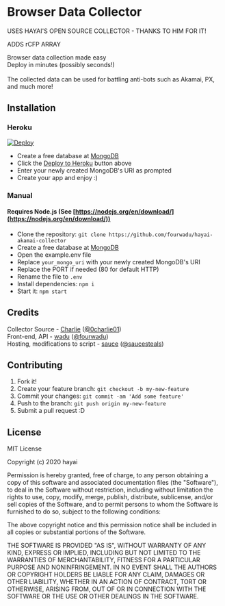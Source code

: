 # Browser Data Collector


USES HAYAI'S OPEN SOURCE COLLECTOR - THANKS TO HIM FOR IT!

ADDS rCFP ARRAY


Browser data collection made easy\
Deploy in minutes (possibly seconds!)\
\
The collected data can be used for battling anti-bots such as Akamai, PX, and much more!

## Installation

### Heroku

[![Deploy](https://www.herokucdn.com/deploy/button.svg)](https://heroku.com/deploy?template=https://github.com/trickzsneakz/hayaicollector-updated/blob/main)


* Create a free database at [MongoDB](https://www.mongodb.com/)
* Click the [Deploy to Heroku](https://heroku.com/deploy?template=https://github.com/fourwadu/hayai-akamai-collector/blob/main) button above
* Enter your newly created MongoDB's URI as prompted
* Create your app and enjoy :)

### Manual
#### Requires Node.js (See [https://nodejs.org/en/download/](https://nodejs.org/en/download/))
* Clone the repository: `git clone https://github.com/fourwadu/hayai-akamai-collector`
* Create a free database at [MongoDB](https://www.mongodb.com/)
* Open the example.env file
* Replace `your_mongo_uri` with your newly created MongoDB's URI
* Replace the PORT if needed (80 for default HTTP)
* Rename the file to `.env`
* Install dependencies: `npm i`
* Start it: `npm start`

## Credits
 
Collector Source - [Charlie](https://github.com/CharlieAIO/akamai-collector) ([@0charlie01](https://twitter.com/0charlie01))\
Front-end, API - [wadu](https://github.com/fourwadu) ([@fourwadu](https://github.com/fourwadu))\
Hosting, modifications to script - [sauce](https://github.com/saucesteals) ([@saucesteals](https://twitter.com/saucesteals))

## Contributing
 
1. Fork it!
2. Create your feature branch: `git checkout -b my-new-feature`
3. Commit your changes: `git commit -am 'Add some feature'`
4. Push to the branch: `git push origin my-new-feature`
5. Submit a pull request :D

## License
 
MIT License

Copyright (c) 2020 hayai

Permission is hereby granted, free of charge, to any person obtaining a copy
of this software and associated documentation files (the "Software"), to deal
in the Software without restriction, including without limitation the rights
to use, copy, modify, merge, publish, distribute, sublicense, and/or sell
copies of the Software, and to permit persons to whom the Software is
furnished to do so, subject to the following conditions:

The above copyright notice and this permission notice shall be included in all
copies or substantial portions of the Software.

THE SOFTWARE IS PROVIDED "AS IS", WITHOUT WARRANTY OF ANY KIND, EXPRESS OR
IMPLIED, INCLUDING BUT NOT LIMITED TO THE WARRANTIES OF MERCHANTABILITY,
FITNESS FOR A PARTICULAR PURPOSE AND NONINFRINGEMENT. IN NO EVENT SHALL THE
AUTHORS OR COPYRIGHT HOLDERS BE LIABLE FOR ANY CLAIM, DAMAGES OR OTHER
LIABILITY, WHETHER IN AN ACTION OF CONTRACT, TORT OR OTHERWISE, ARISING FROM,
OUT OF OR IN CONNECTION WITH THE SOFTWARE OR THE USE OR OTHER DEALINGS IN THE
SOFTWARE.
